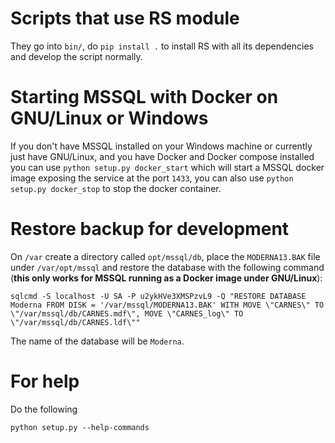 # Scripts that use RS module

They go into `bin/`, do `pip install .` to install RS with all its dependencies and develop the script normally.

# Starting MSSQL with Docker on GNU/Linux or Windows

If you don't have MSSQL installed on your Windows machine or currently just have GNU/Linux, and you have Docker and Docker compose installed you can use `python setup.py docker_start` which will start a MSSQL docker image exposing the service at the port `1433`, you can also use `python setup.py docker_stop` to stop the docker container.


# Restore backup for development

On `/var` create a directory called `opt/mssql/db`, place the `MODERNA13.BAK` file under `/var/opt/mssql` and restore the database with the following command (**this only works for MSSQL running as a Docker image under GNU/Linux**):

```
sqlcmd -S localhost -U SA -P u2ykHVe3XMSPzvL9 -Q "RESTORE DATABASE Moderna FROM DISK = '/var/mssql/MODERNA13.BAK' WITH MOVE \"CARNES\" TO \"/var/mssql/db/CARNES.mdf\", MOVE \"CARNES_log\" TO \"/var/mssql/db/CARNES.ldf\""
```

The name of the database will be `Moderna`.

# For help

Do the following

```
python setup.py --help-commands
```
